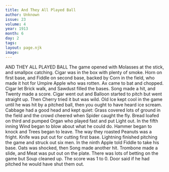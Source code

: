 ```yaml
---
title: And They All Played Ball
author: Unknown
issue: 23
volume: 4
year: 1913
month: 6
day: 2
tags:
layout: page.njk
image:
---
```

AND THEY ALL PLAYED BALL    The game opened with Molasses at the stick, and smallpox catching. Cigar was in the box with plenty of smoke. Horn on first base, and Fiddle on second base, backed by Corn in the field, who made it hot for Umpire Apple who was rotten. Ax came to bat and chopped. Cigar let Brick walk, and Sawdust filled the bases. Song made a hit, and Twenty made a score. Cigar went out and Balloon started to pitch but went straight up. Then Cherry tried it but was wild. Old Ice kept cool in the game until he was hit by a pitched ball, then you ought to have heard ice scream. Cabbage had a good head and kept quiet: Grass covered lots of ground in the field and the crowd cheered when Spider caught the fly. Bread loafed on third and pumped Organ who played fast and put Light out. In the fifth inning Wind began to blow about what he could do. Hammer began to knock and Trees began to leave. The way they roasted Peanuts was a fright. Knife was put out for cutting first base. Lightning finished pitching the game and struck out six men. In the ninth Apple told Fiddle to take his base. Oats was shocked, then Song made another hit. Trombone made a slide, and Meat was put out on the plate. There was lots of betting on the game but Soup cleaned up. The score was 1 to 0. Door said if he had pitched he would have shut them out. 
